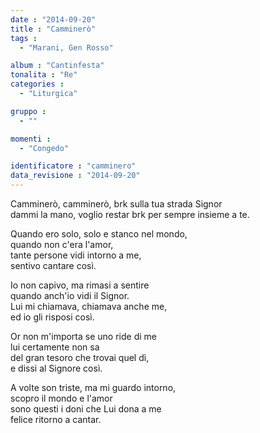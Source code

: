 ```yaml
---
date : "2014-09-20"
title : "Camminerò"
tags : 
  - "Marani, Gen Rosso"

album : "Cantinfesta"
tonalita : "Re"
categories : 
  - "Liturgica"

gruppo : 
  - ""

momenti : 
  - "Congedo"

identificatore : "camminero"
data_revisione : "2014-09-20"
---
```

  
  
  
Camminerò, camminerò, brk sulla tua strada Signor  
dammi la mano, voglio restar brk per sempre insieme a te.  
  
  
  
Quando ero solo, solo e stanco nel mondo,  
quando non c'era l'amor,  
tante persone vidi intorno a me,  
sentivo cantare così.  
  
  
  
Io non capivo, ma rimasi a sentire  
quando anch'io vidi il Signor.  
Lui mi chiamava, chiamava anche me,  
ed io gli risposi così.  
  
  
  
Or non m'importa se uno ride di me  
lui certamente non sa  
del gran tesoro che trovai quel dì,  
e dissi al Signore così.  
  
  
  
A volte son triste, ma mi guardo intorno,  
scopro il mondo e l'amor  
sono questi i doni che Lui dona a me  
felice ritorno a cantar.  
  
  

